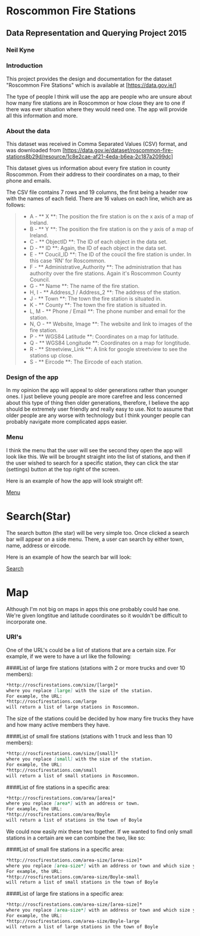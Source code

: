 # Roscommon Fire Stations
## Data Representation and Querying Project 2015
### Neil Kyne

### Introduction
This project provides the design and documentation for the dataset "Roscommon Fire Stations" which is available at [https://data.gov.ie/]

The type of people I think will use the app are people who are unsure about how many fire stations are in Roscommon or how close they are to one if there was ever situation where they would need one. The app will provide all this information and more.

### About the data
This dataset was received in Comma Separated Values (CSV) format, and was downloaded from [https://data.gov.ie/dataset/roscommon-fire-stations8b29d/resource/1c8e2cae-af21-4eda-b6ea-2c187a2099dc]

This dataset gives us information about every fire station in county Roscommon. From their address to their coordinates on a map, to their phone and emails.

The CSV file contains 7 rows and 19 columns, the first being a header row with the names of each field.
There are 16 values on each line, which are as follows:
>    * A - ** X **: The position the fire station is on the x axis of a map of Ireland.
>    * B - ** Y **: The position the fire station is on the y axis of a map of Ireland.
>    * C - ** ObjectID **: The ID of each object in the data set.
>    * D - ** ID **: Again, the ID of each object in the data set.
>    * E - ** Coucil_ID **: The ID of the coucil the fire station is under. In this case 'RN' for Roscommon.
>    * F - ** Administrative_Authority **: The administration that has authority over the fire stations. Again it's Roscommon County Council.
>    * G - ** Name **: The name of the fire station.
>    * H, I - ** Address_1 / Address_2 **: The address of the station.
>    * J - ** Town **: The town the fire station is situated in.
>    * K - ** County **: The town the fire station is situated in.
>    * L, M - ** Phone / Email **: The phone number and email for the station.
>    * N, O - ** Website, Image **: The website and link to images of the fire station.
>    * P - ** WGS84 Latitude **: Coordinates on a map for latitude.
>    * Q - ** WGS84 Longitude **: Coordinates on a map for longtitude.
>    * R - ** Streetview_Link **: A link for google streetview to see the stations up close.
>    * S - ** Eircode **: The Eircode of each station.
    
### Design of the app
In my opinion the app will appeal to older generations rather than younger ones. I just believe young people are more carefree and less concerned about this type of thing then older generations, therefore, I believe the app should be extremely user friendly and really easy to use. Not to assume that older people are any worse with technology but I think younger people can probably navigate more complicated apps easier.

### Menu
I think the menu that the user will see the second they open the app will look like this. We will be brought straight into the list of stations, and then if the user wished to search for a specific station, they can click the star (settings) button at the top right of the screen.
    
Here is an example of how the app will look straight off:

[Menu](https://static.dyp.im/S3DM9qXDLO/15006fc682be267fead6299660184596.png)
    
# Search(Star)
The search button (the star) will be very simple too. Once clicked a search bar will appear on a side menu. There, a user can search by either town, name, address or eircode.
    
    
Here is an example of how the search bar will look:
    
[Search](https://static.dyp.im/Qz1EBpHdha/2b021a1b71d8a03368eecbbc64ba8048.png)

# Map
Although I'm not big on maps in apps this one probably could hae one. We're given longtitue and latitude coordinates so it wouldn't be difficult to incorporate one.
    
### URl's
One of the URL's could be a list of stations that are a certain size. For example, if we were to have a url like the following:

####List of large fire stations (stations with 2 or more trucks and over 10 members):

```markdown
*http://roscfirestations.com/size/[large]*
where you replace [large] with the size of the station.
For example, the URL:
*http://roscfirestations.com/large
will return a list of large stations in Roscommon.
```

The size of the stations could be decided by how many fire trucks they have and how many active members they have.

####List of small fire stations (stations with 1 truck and less than 10 members):

```markdown
*http://roscfirestations.com/size/[small]*
where you replace [small] with the size of the station.
For example, the URL:
*http://roscfirestations.com/small
will return a list of small stations in Roscommon.
```

####List of fire stations in a specific area:

```markdown
*http://roscfirestations.com/area/[area]*
where you replace [area*] with an address or town.
For example, the URL:
*http://roscfirestations.com/area/Boyle
will return a list of stations in the town of Boyle
```

We could now easily mix these two together. If we wanted to find only small stations in a certain are we can combine the two, like so:

####List of small fire stations in a specific area:

```markdown
*http://roscfirestations.com/area-size/[area-size]*
where you replace [area-size*] with an address or town and which size you want.
For example, the URL:
*http://roscfirestations.com/area-size/Boyle-small
will return a list of small stations in the town of Boyle
```

####List of large fire stations in a specific area:

```markdown
*http://roscfirestations.com/area-size/[area-size]*
where you replace [area-size*] with an address or town and which size you want.
For example, the URL:
*http://roscfirestations.com/area-size/Boyle-large
will return a list of large stations in the town of Boyle
```







    
    
    
    
    
    